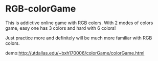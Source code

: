 # RGB-colorGame

This is addictive online game with RGB colors.
With 2 modes of colors game, easy one has 3 colors and hard with 6 colors!

Just practice more and definitely will be much more familiar with RGB colors.

demo:http://utdallas.edu/~bxh170006/colorGame/colorGame.html
